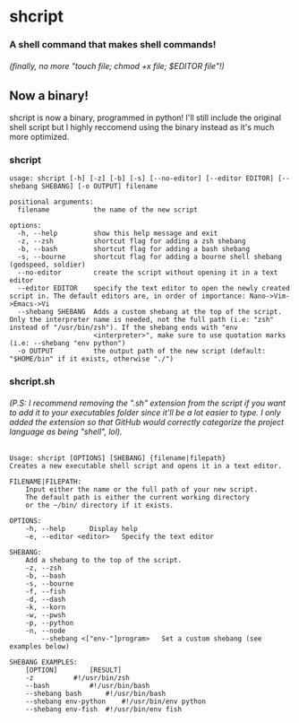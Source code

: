 # shcript
### A shell command that makes shell commands!

###### (finally, no more "touch file; chmod +x file; $EDITOR file"!)

## Now a binary!
shcript is now a binary, programmed in python! I'll still include the original shell script but I highly reccomend using the binary instead as it's much more optimized.

### shcript
```
usage: shcript [-h] [-z] [-b] [-s] [--no-editor] [--editor EDITOR] [--shebang SHEBANG] [-o OUTPUT] filename

positional arguments:
  filename           the name of the new script

options:
  -h, --help         show this help message and exit
  -z, --zsh          shortcut flag for adding a zsh shebang
  -b, --bash         shortcut flag for adding a bash shebang
  -s, --bourne       shortcut flag for adding a bourne shell shebang (godspeed, soldier)
  --no-editor        create the script without opening it in a text editor
  --editor EDITOR    specify the text editor to open the newly created script in. The default editors are, in order of importance: Nano->Vim->Emacs->Vi
  --shebang SHEBANG  Adds a custom shebang at the top of the script. Only the interpreter name is needed, not the full path (i.e: "zsh" instead of "/usr/bin/zsh"). If the shebang ends with "env
                     <interpreter>", make sure to use quotation marks (i.e: --shebang "env python")
  -o OUTPUT          the output path of the new script (default: "$HOME/bin" if it exists, otherwise "./")
```

### shcript.sh
###### (P.S: I recommend removing the ".sh" extension from the script if you want to add it to your executables folder since it'll be a lot easier to type. I only added the extension so that GitHub would correctly categorize the project language as being "shell", lol).

```
Usage: shcript [OPTIONS] [SHEBANG] {filename|filepath}
Creates a new executable shell script and opens it in a text editor.

FILENAME|FILEPATH:
	Input either the name or the full path of your new script.
	The default path is either the current working directory
	or the ~/bin/ directory if it exists.

OPTIONS:
	-h, --help		Display help
	-e, --editor <editor>	Specify the text editor

SHEBANG:
	Add a shebang to the top of the script.
	-z, --zsh
	-b, --bash
	-s, --bourne
	-f, --fish
	-d, --dash
	-k, --korn
	-w, --pwsh
	-p, --python
	-n, --node
	    --shebang <["env-"]program>   Set a custom shebang (see examples below)

SHEBANG EXAMPLES:
	[OPTION]		[RESULT]
	-z			#!/usr/bin/zsh
	--bash			#!/usr/bin/bash
	--shebang bash		#!/usr/bin/bash
	--shebang env-python	#!/usr/bin/env python
	--shebang env-fish	#!/usr/bin/env fish
```
